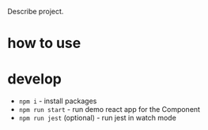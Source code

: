 Describe project.

# how to use

# develop
- `npm i` - install packages
- `npm run start` - run demo react app for the Component
- `npm run jest` (optional) - run jest in watch mode
